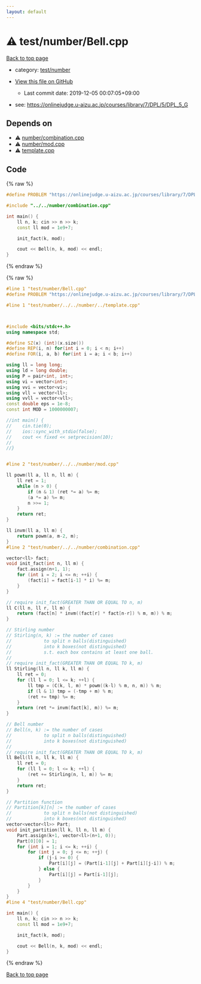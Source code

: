 ```yaml
---
layout: default
---
```


<!-- mathjax config similar to math.stackexchange -->
<script type="text/javascript" async
  src="https://cdnjs.cloudflare.com/ajax/libs/mathjax/2.7.5/MathJax.js?config=TeX-MML-AM_CHTML">
</script>
<script type="text/x-mathjax-config">
  MathJax.Hub.Config({
    TeX: { equationNumbers: { autoNumber: "AMS" }},
    tex2jax: {
      inlineMath: [ ['$','$'] ],
      processEscapes: true
    },
    "HTML-CSS": { matchFontHeight: false },
    displayAlign: "left",
    displayIndent: "2em"
  });
</script>

<script type="text/javascript" src="https://cdnjs.cloudflare.com/ajax/libs/jquery/3.4.1/jquery.min.js"></script>
<script src="https://cdn.jsdelivr.net/npm/jquery-balloon-js@1.1.2/jquery.balloon.min.js" integrity="sha256-ZEYs9VrgAeNuPvs15E39OsyOJaIkXEEt10fzxJ20+2I=" crossorigin="anonymous"></script>
<script type="text/javascript" src="../../../assets/js/copy-button.js"></script>
<link rel="stylesheet" href="../../../assets/css/copy-button.css" />


# :warning: test/number/Bell.cpp

<a href="../../../index.html">Back to top page</a>

* category: <a href="../../../index.html#27c49c4e5cc6f85fad5dbff6f8f0ef1b">test/number</a>
* <a href="{{ site.github.repository_url }}/blob/master/test/number/Bell.cpp">View this file on GitHub</a>
    - Last commit date: 2019-12-05 00:07:05+09:00


* see: <a href="https://onlinejudge.u-aizu.ac.jp/courses/library/7/DPL/5/DPL_5_G">https://onlinejudge.u-aizu.ac.jp/courses/library/7/DPL/5/DPL_5_G</a>


## Depends on

* :warning: <a href="../../number/combination.cpp.html">number/combination.cpp</a>
* :warning: <a href="../../number/mod.cpp.html">number/mod.cpp</a>
* :warning: <a href="../../template.cpp.html">template.cpp</a>


## Code

<a id="unbundled"></a>
{% raw %}
```cpp
#define PROBLEM "https://onlinejudge.u-aizu.ac.jp/courses/library/7/DPL/5/DPL_5_G"

#include "../../number/combination.cpp"

int main() {
    ll n, k; cin >> n >> k;
    const ll mod = 1e9+7;

    init_fact(k, mod);

    cout << Bell(n, k, mod) << endl;
}

```
{% endraw %}

<a id="bundled"></a>
{% raw %}
```cpp
#line 1 "test/number/Bell.cpp"
#define PROBLEM "https://onlinejudge.u-aizu.ac.jp/courses/library/7/DPL/5/DPL_5_G"

#line 1 "test/number/../../number/../template.cpp"



#include <bits/stdc++.h>
using namespace std;

#define SZ(x) (int)(x.size())
#define REP(i, n) for(int i = 0; i < n; i++)
#define FOR(i, a, b) for(int i = a; i < b; i++)

using ll = long long;
using ld = long double;
using P = pair<int, int>;
using vi = vector<int>;
using vvi = vector<vi>;
using vll = vector<ll>;
using vvll = vector<vll>;
const double eps = 1e-8;
const int MOD = 1000000007;

//int main() {
//    cin.tie(0);
//    ios::sync_with_stdio(false);
//    cout << fixed << setprecision(10);
//
//}


#line 2 "test/number/../../number/mod.cpp"

ll powm(ll a, ll n, ll m) {
    ll ret = 1;
    while (n > 0) {
        if (n & 1) (ret *= a) %= m;
        (a *= a) %= m;
        n >>= 1;
    }
    return ret;
}

ll invm(ll a, ll m) {
    return powm(a, m-2, m);
}
#line 2 "test/number/../../number/combination.cpp"

vector<ll> fact;
void init_fact(int n, ll m) {
    fact.assign(n+1, 1);
    for (int i = 2; i <= n; ++i) {
        (fact[i] = fact[i-1] * i) %= m;
    }
}

// require init_fact(GREATER THAN OR EQUAL TO n, m)
ll C(ll n, ll r, ll m) {
    return (fact[n] * invm((fact[r] * fact[n-r]) % m, m)) % m;
}

// Stirling number
// Stirling(n, k) := the number of cases
//            to split n balls(distinguished)
//            into k boxes(not distinguished)
//            s.t. each box contains at least one ball.
//
// require init_fact(GREATER THAN OR EQUAL TO k, m)
ll Stirling(ll n, ll k, ll m) {
    ll ret = 0;
    for (ll l = 0; l <= k; ++l) {
        ll tmp = (C(k, l, m) * powm((k-l) % m, n, m)) % m;
        if (l & 1) tmp = (-tmp + m) % m;
        (ret += tmp) %= m;
    }
    return (ret *= invm(fact[k], m)) %= m;
}

// Bell number
// Bell(n, k) := the number of cases
//            to split n balls(distinguished)
//            into k boxes(not distinguished)
//
// require init_fact(GREATER THAN OR EQUAL TO k, m)
ll Bell(ll n, ll k, ll m) {
    ll ret = 0;
    for (ll l = 0; l <= k; ++l) {
        (ret += Stirling(n, l, m)) %= m;
    }
    return ret;
}

// Partition function
// Partition[k][n] := the number of cases
//            to split n balls(not distinguished)
//            into k boxes(not distinguished)
vector<vector<ll>> Part;
void init_partition(ll k, ll n, ll m) {
    Part.assign(k+1, vector<ll>(n+1, 0));
    Part[0][0] = 1;
    for (int i = 1; i <= k; ++i) {
        for (int j = 0; j <= n; ++j) {
            if (j-i >= 0) {
                Part[i][j] = (Part[i-1][j] + Part[i][j-i]) % m;
            } else {
                Part[i][j] = Part[i-1][j];
            }
        }
    }
}
#line 4 "test/number/Bell.cpp"

int main() {
    ll n, k; cin >> n >> k;
    const ll mod = 1e9+7;

    init_fact(k, mod);

    cout << Bell(n, k, mod) << endl;
}

```
{% endraw %}

<a href="../../../index.html">Back to top page</a>

